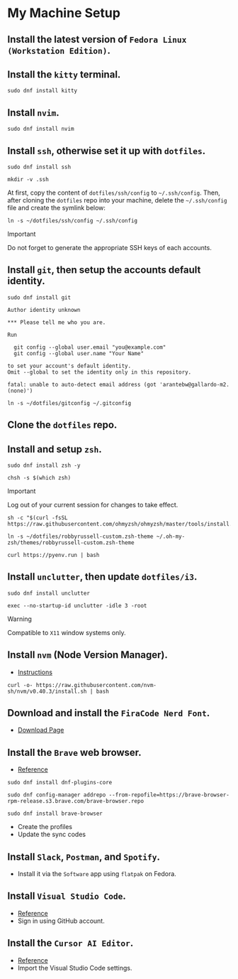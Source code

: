 # My Machine Setup

## Install the latest version of `Fedora Linux (Workstation Edition)`.

## Install the `kitty` terminal.

```console
sudo dnf install kitty
```

## Install `nvim`.

```console
sudo dnf install nvim
```

## Install `ssh`, otherwise set it up with `dotfiles`.

```console
sudo dnf install ssh
```

```console
mkdir -v .ssh
```

At first, copy the content of `dotfiles/ssh/config` to `~/.ssh/config`. Then, after cloning the `dotfiles` repo into your machine, delete the `~/.ssh/config` file and create the symlink below:

```console
ln -s ~/dotfiles/ssh/config ~/.ssh/config
```

> [!IMPORTANT]
> Do not forget to generate the appropriate SSH keys of each accounts.

## Install `git`, then setup the accounts default identity.

```console
sudo dnf install git
```

```text
Author identity unknown

*** Please tell me who you are.

Run

  git config --global user.email "you@example.com"
  git config --global user.name "Your Name"

to set your account's default identity.
Omit --global to set the identity only in this repository.

fatal: unable to auto-detect email address (got 'arantebw@gallardo-m2.(none)')
```

```console
ln -s ~/dotfiles/gitconfig ~/.gitconfig
```

## Clone the `dotfiles` repo.

## Install and setup `zsh`.

```console
sudo dnf install zsh -y
```

```console
chsh -s $(which zsh)
```

> [!IMPORTANT]
> Log out of your current session for changes to take effect.

```console
sh -c "$(curl -fsSL https://raw.githubusercontent.com/ohmyzsh/ohmyzsh/master/tools/install.sh)"
```

```console
ln -s ~/dotfiles/robbyrussell-custom.zsh-theme ~/.oh-my-zsh/themes/robbyrussell-custom.zsh-theme
```

```console
curl https://pyenv.run | bash
```

## Install `unclutter`, then update `dotfiles/i3`.

```console
sudo dnf install unclutter
```

```text
exec --no-startup-id unclutter -idle 3 -root
```

> [!WARNING]
> Compatible to `X11` window systems only.

## Install `nvm` (Node Version Manager).

- [Instructions](https://github.com/nvm-sh/nvm?tab=readme-ov-file#installing-and-updating)

```console
curl -o- https://raw.githubusercontent.com/nvm-sh/nvm/v0.40.3/install.sh | bash
```

## Download and install the `FiraCode Nerd Font`.

- [Download Page](https://www.nerdfonts.com/font-downloads)

## Install the `Brave` web browser.

- [Reference](https://brave.com/linux/#fedora-41-dnf5)

```console
sudo dnf install dnf-plugins-core
```

```console
sudo dnf config-manager addrepo --from-repofile=https://brave-browser-rpm-release.s3.brave.com/brave-browser.repo
```

```console
sudo dnf install brave-browser
```

- Create the profiles
- Update the sync codes

## Install `Slack`, `Postman`, and `Spotify`.

- Install it via the `Software` app using `flatpak` on Fedora.

## Install `Visual Studio Code`.

- [Reference](https://code.visualstudio.com/docs/setup/linux#_rhel-fedora-and-centos-based-distributions)
- Sign in using GitHub account.

## Install the `Cursor AI Editor`.

- [Reference](https://chatgpt.com/share/68450e1f-d874-8008-946c-ea20ee10452d)
- Import the Visual Studio Code settings.

